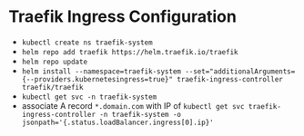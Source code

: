 # Traefik Ingress Configuration

- `kubectl create ns traefik-system`
- `helm repo add traefik https://helm.traefik.io/traefik`
- `helm repo update`
- `helm install --namespace=traefik-system --set="additionalArguments={--providers.kubernetesingress=true}" traefik-ingress-controller traefik/traefik`
- `kubectl get svc -n traefik-system`
- associate A record `*.domain.com` with IP of `kubectl get svc traefik-ingress-controller -n traefik-system -o jsonpath='{.status.loadBalancer.ingress[0].ip}'`
